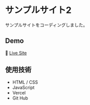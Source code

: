 # サンプルサイト2
サンプルサイトをコーディングしました。

## Demo
🔗 [Live Site](https://ad-level-3.vercel.app/)

## 使用技術
- HTML / CSS
- JavaScript
- Vercel
- Git Hub
